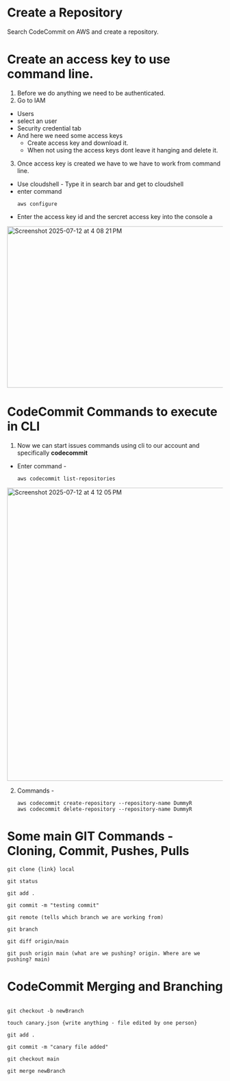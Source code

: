 # Create a Repository

Search CodeCommit on AWS and create a repository.

# Create an access key to use command line.

1. Before we do anything we need to be authenticated.
2.  Go to IAM
  - Users
  - select an user
  - Security credential tab
  - And here we need some access keys
    - Create access key and download it.
    - When not using the access keys dont leave it hanging and delete it.
   
3. Once access key is created we have to we have to work from command line.
  - Use cloudshell - Type it in search bar and get to cloudshell
  - enter command
    ```
    aws configure
    ```
  - Enter the access key id and the sercret access key into the console a
  <img width="1693" height="376" alt="Screenshot 2025-07-12 at 4 08 21 PM" src="https://github.com/user-attachments/assets/3284200d-47b3-468d-91d9-348234565125" />


# CodeCommit Commands to execute in CLI

1. Now we can start issues commands using cli to our account and specifically **codecommit**
  - Enter command -
    ```
    aws codecommit list-repositories
    ```
<img width="709" height="683" alt="Screenshot 2025-07-12 at 4 12 05 PM" src="https://github.com/user-attachments/assets/4d84fdcb-9c15-4d44-8f72-7b4bfe5e9a3d" />

2. Commands -
   ```
   aws codecommit create-repository --repository-name DummyR
   aws codecommit delete-repository --repository-name DummyR
   ```


# Some main GIT Commands - Cloning, Commit, Pushes, Pulls

```
git clone {link} local

git status

git add .

git commit -m "testing commit"

git remote (tells which branch we are working from)

git branch

git diff origin/main

git push origin main (what are we pushing? origin. Where are we pushing? main)

```

# CodeCommit Merging and Branching

```

git checkout -b newBranch

touch canary.json {write anything - file edited by one person} 

git add .

git commit -m "canary file added"

git checkout main

git merge newBranch


```
